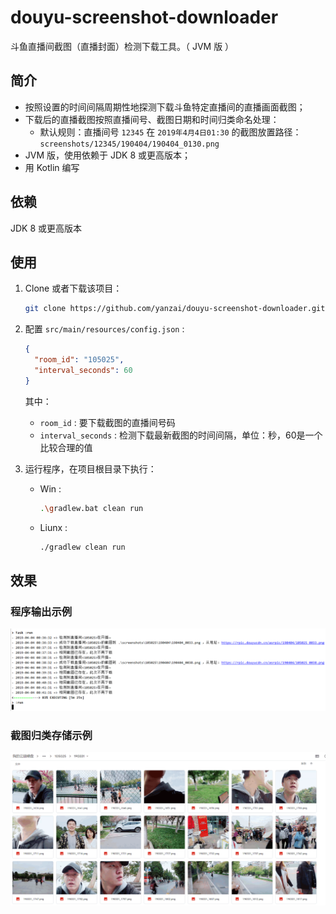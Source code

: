 # douyu-screenshot-downloader
斗鱼直播间截图（直播封面）检测下载工具。（ JVM 版 ）

## 简介

- 按照设置的时间间隔周期性地探测下载斗鱼特定直播间的直播画面截图；
- 下载后的直播截图按照直播间号、截图日期和时间归类命名处理：
  - 默认规则：直播间号 `12345` 在 `2019年4月4日01:30` 的截图放置路径： `screenshots/12345/190404/190404_0130.png`
- JVM 版，使用依赖于 JDK 8 或更高版本；
- 用 Kotlin 编写

## 依赖

JDK 8 或更高版本

## 使用

1. Clone 或者下载该项目：

   ```bash
   git clone https://github.com/yanzai/douyu-screenshot-downloader.git
   ```

2. 配置 `src/main/resources/config.json` :

   ```json
   {
     "room_id": "105025",
     "interval_seconds": 60
   }
   ```

   其中：

   - `room_id` : 要下载截图的直播间号码
   - `interval_seconds` : 检测下载最新截图的时间间隔，单位：秒，60是一个比较合理的值

3. 运行程序，在项目根目录下执行：

   - Win :

     ```bash
     .\gradlew.bat clean run
     ```

   - Liunx :

     ```bash
     ./gradlew clean run
     ```

## 效果

### 程序输出示例

![程序输出示例](attachments/example_out.png)

### 截图归类存储示例

![截图归类存储示例](attachments/example_archive.png)